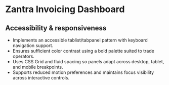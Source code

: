 # Zantra Invoicing Dashboard



## Accessibility & responsiveness

- Implements an accessible tablist/tabpanel pattern with keyboard navigation support.
- Ensures sufficient color contrast using a bold palette suited to trade operators.
- Uses CSS Grid and fluid spacing so panels adapt across desktop, tablet, and mobile breakpoints.
- Supports reduced motion preferences and maintains focus visibility across interactive controls.

